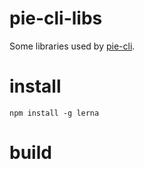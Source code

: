 # pie-cli-libs

Some libraries used by [pie-cli][cli].

# install

```shell
npm install -g lerna
```

# build




[cli]: github.com/PieLabs/pie-cli
